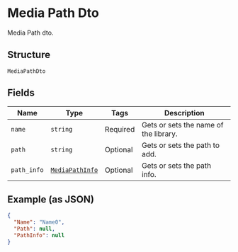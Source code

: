 
# Media Path Dto

Media Path dto.

## Structure

`MediaPathDto`

## Fields

| Name | Type | Tags | Description |
|  --- | --- | --- | --- |
| `name` | `string` | Required | Gets or sets the name of the library. |
| `path` | `string` | Optional | Gets or sets the path to add. |
| `path_info` | [`MediaPathInfo`](../../doc/models/media-path-info.md) | Optional | Gets or sets the path info. |

## Example (as JSON)

```json
{
  "Name": "Name0",
  "Path": null,
  "PathInfo": null
}
```

